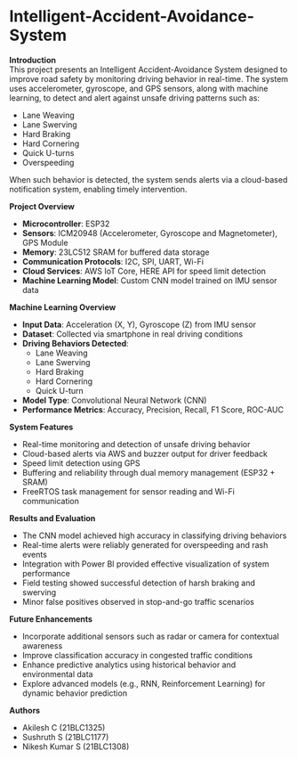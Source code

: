 # Intelligent-Accident-Avoidance-System

**Introduction**  
This project presents an Intelligent Accident-Avoidance System designed to improve road safety by monitoring driving behavior in real-time. The system uses accelerometer, gyroscope, and GPS sensors, along with machine learning, to detect and alert against unsafe driving patterns such as:

- Lane Weaving  
- Lane Swerving  
- Hard Braking  
- Hard Cornering  
- Quick U-turns  
- Overspeeding  

When such behavior is detected, the system sends alerts via a cloud-based notification system, enabling timely intervention.

**Project Overview**

- **Microcontroller**: ESP32  
- **Sensors**: ICM20948 (Accelerometer, Gyroscope and Magnetometer), GPS Module  
- **Memory**: 23LC512 SRAM for buffered data storage  
- **Communication Protocols**: I2C, SPI, UART, Wi-Fi  
- **Cloud Services**: AWS IoT Core, HERE API for speed limit detection  
- **Machine Learning Model**: Custom CNN model trained on IMU sensor data

**Machine Learning Overview**

- **Input Data**: Acceleration (X, Y), Gyroscope (Z) from IMU sensor  
- **Dataset**: Collected via smartphone in real driving conditions  
- **Driving Behaviors Detected**:
  - Lane Weaving  
  - Lane Swerving  
  - Hard Braking  
  - Hard Cornering  
  - Quick U-turn  
- **Model Type**: Convolutional Neural Network (CNN)  
- **Performance Metrics**: Accuracy, Precision, Recall, F1 Score, ROC-AUC

**System Features**

- Real-time monitoring and detection of unsafe driving behavior  
- Cloud-based alerts via AWS and buzzer output for driver feedback  
- Speed limit detection using GPS   
- Buffering and reliability through dual memory management (ESP32 + SRAM)  
- FreeRTOS task management for sensor reading and Wi-Fi communication

**Results and Evaluation**

- The CNN model achieved high accuracy in classifying driving behaviors  
- Real-time alerts were reliably generated for overspeeding and rash events  
- Integration with Power BI provided effective visualization of system performance  
- Field testing showed successful detection of harsh braking and swerving  
- Minor false positives observed in stop-and-go traffic scenarios

**Future Enhancements**

- Incorporate additional sensors such as radar or camera for contextual awareness  
- Improve classification accuracy in congested traffic conditions  
- Enhance predictive analytics using historical behavior and environmental data  
- Explore advanced models (e.g., RNN, Reinforcement Learning) for dynamic behavior prediction

**Authors**

- Akilesh C (21BLC1325)  
- Sushruth S (21BLC1177)  
- Nikesh Kumar S (21BLC1308)
